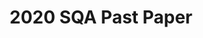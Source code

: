 ---
title: 2020 SQA Past Paper
year: 2020
level: Advanced Higher
category: data-booklet
subject: Chemistry
download: pp1.pdf
---